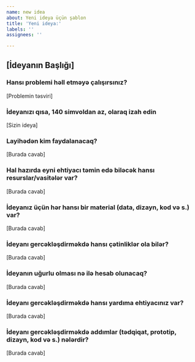 ```yaml
---
name: new idea
about: Yeni ideya üçün şablon
title: 'Yeni ideya:'
labels: ''
assignees: ''

---
```


<!--- Aşağıdakı şablonu redaktə edin və 'Submit new issue' düyməsini basın  --->

## [İdeyanın Başlığı]

### Hansı problemi həll etməyə çalışırsınız?

[Problemin təsviri]


### İdeyanızı qısa, 140 simvoldan az, olaraq izah edin

[Sizin ideya]


### Layihədən kim faydalanacaq?

[Burada cavab]


### Hal hazırda eyni ehtiyacı təmin edə biləcək hansı resurslar/vasitələr var?

[Burada cavab]


### İdeyanız üçün hər hansı bir material (data, dizayn, kod və s.) var?

[Burada cavab]


### İdeyanı gercəkləşdirməkdə hansı çətinliklər ola bilər?

[Burada cavab]


### İdeyanın uğurlu olması nə ilə hesab olunacaq?

[Burada cavab]


### İdeyanı gercəkləşdirməkdə hansı yardıma ehtiyacınız var?

[Burada cavab]


### İdeyanı gercəkləşdirməkdə addımlar (tədqiqat, prototip, dizayn, kod və s.) nələrdir?

[Burada cavab]
